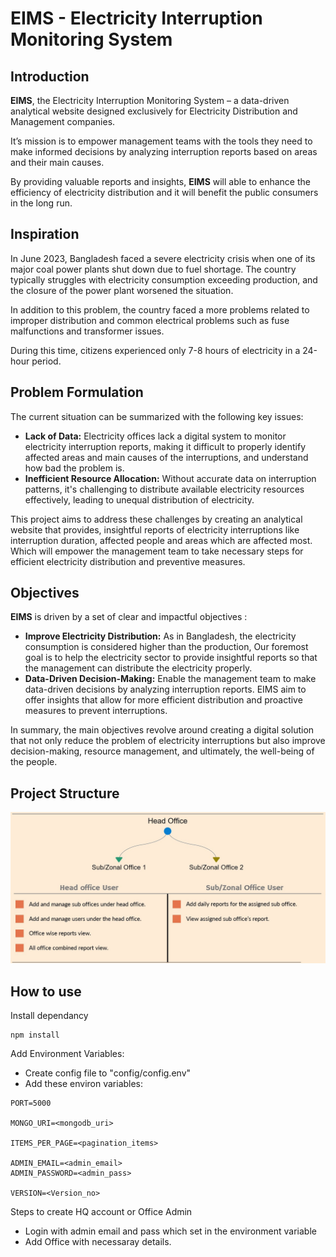 # EIMS - Electricity Interruption Monitoring System

## Introduction

**EIMS**, the Electricity Interruption Monitoring System – a data-driven analytical website designed exclusively for Electricity Distribution and Management companies.

It’s mission is to empower management teams with the tools they need to make informed decisions by analyzing interruption reports based on areas and their main causes.

By providing valuable reports and insights, **EIMS** will able to enhance the efficiency of electricity distribution and it will benefit the public consumers in the long run.

## Inspiration

In June 2023, Bangladesh faced a severe electricity crisis when one of its major coal power plants shut down due to fuel shortage. The country typically struggles with electricity consumption exceeding production, and the closure of the power plant worsened the situation.

In addition to this problem, the country faced a more problems related to improper distribution and common electrical problems such as fuse malfunctions and transformer issues.

During this time, citizens experienced only 7-8 hours of electricity in a 24-hour period.

## Problem Formulation

The current situation can be summarized with the following key issues:

-   **Lack of Data:** Electricity offices lack a digital system to monitor electricity interruption reports, making it difficult to properly identify affected areas and main causes of the interruptions, and understand how bad the problem is.
-   **Inefficient Resource Allocation:** Without accurate data on interruption patterns, it's challenging to distribute available electricity resources effectively, leading to unequal distribution of electricity.

This project aims to address these challenges by creating an analytical website that provides, insightful reports of electricity interruptions like interruption duration, affected people and areas which are affected most. Which will empower the management team to take necessary steps for efficient electricity distribution and preventive measures.

## Objectives

**EIMS** is driven by a set of clear and impactful objectives :

-   **Improve Electricity Distribution:** As in Bangladesh, the electricity consumption is considered higher than the production, Our foremost goal is to help the electricity sector to provide insightful reports so that the management can distribute the electricity properly.
-   **Data-Driven Decision-Making:** Enable the management team to make data-driven decisions by analyzing interruption reports. EIMS aim to offer insights that allow for more efficient distribution and proactive measures to prevent interruptions.

In summary, the main objectives revolve around creating a digital solution that not only reduce the problem of electricity interruptions but also improve decision-making, resource management, and ultimately, the well-being of the people.

## Project Structure

![Project Structure.jpg](https://github.com/itstanmaymitra/eims/blob//main/presentation/Images/project_structure.jpg?raw=true)

## How to use

Install dependancy

```
npm install
```

Add Environment Variables:

-   Create config file to "config/config.env"
-   Add these environ variables:

```
PORT=5000

MONGO_URI=<mongodb_uri>

ITEMS_PER_PAGE=<pagination_items>

ADMIN_EMAIL=<admin_email>
ADMIN_PASSWORD=<admin_pass>

VERSION=<Version_no>
```

Steps to create HQ account or Office Admin

-   Login with admin email and pass which set in the environment variable
-   Add Office with necessaray details.
